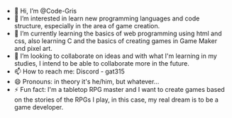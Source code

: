 - 👋 Hi, I’m @Code-Gris
- 👀 I’m interested in learn new programming languages ​​and code structure, especially in the area of ​​game creation.
- 🌱 I’m currently learning the basics of web programming using html and css, also learning C and the basics of creating games in Game Maker and pixel art.
- 💞️ I’m looking to collaborate on ideas and with what I'm learning in my studies, I intend to be able to collaborate more in the future.
- 📫 How to reach me: Discord - gat315
- 😄 Pronouns: in theory it's he/him, but whatever...
- ⚡ Fun fact: I'm a tabletop RPG master and I want to create games based on the stories of the RPGs I play, in this case, my real dream is to be a game developer.

<!---
Code-Gris/Code-Gris is a ✨ special ✨ repository because its `README.md` (this file) appears on your GitHub profile.
You can click the Preview link to take a look at your changes.
--->
